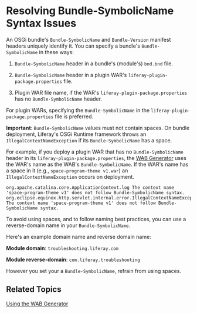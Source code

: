 # Resolving Bundle-SymbolicName Syntax Issues [](id=resolving-bundle-symbolicname-syntax-issues)

An OSGi bundle's `Bundle-SymbolicName` and  `Bundle-Version` manifest headers
uniquely identify it. You can specify a bundle's `Bundle-SymbolicName` in these
ways:

1.  `Bundle-SymbolicName` header in a bundle's (module's) `bnd.bnd` file.

2.  `Bundle-SymbolicName` header in a plugin WAR's
    `liferay-plugin-package.properties` file.

3.  Plugin WAR file name, if the WAR's `liferay-plugin-package.properties` has
    no `Bundle-SymbolicName` header.

For plugin WARs, specifying the `Bundle-SymbolicName` in the
`liferay-plugin-package.properties` file is preferred. 

**Important**: `Bundle-SymbolicName` values must not contain spaces. On bundle
deployment, Liferay's OSGi Runtime framework throws an
`IllegalContextNameException`  if its `Bundle-SymbolicName` has a space.

For example, if you deploy a plugin WAR that has no `Bundle-SymbolicName` header
in its `liferay-plugin-package.properties`, the
[WAB Generator](/develop/reference/-/knowledge_base/7-0/using-the-wab-generator)
uses the WAR's name as the WAB's `Bundle-SymbolicName`. If the WAR's name has a
space in it (e.g., `space-program-theme v1.war`) an
`IllegalContextNameException` occurs on deployment.

    org.apache.catalina.core.ApplicationContext.log The context name 'space-program-theme v1' does not follow Bundle-SymbolicName syntax.
    org.eclipse.equinox.http.servlet.internal.error.IllegalContextNameException: The context name 'space-program-theme v1' does not follow Bundle-SymbolicName syntax.

To avoid using spaces, and to follow naming best practices, you can use  a
reverse-domain name in your `Bundle-SymbolicName`.

Here's an example domain name and reverse domain name:

**Module domain**: `troubleshooting.liferay.com`

**Module reverse-domain**: `com.liferay.troubleshooting`

However you set your a `Bundle-SymbolicName`, refrain from using spaces.

## Related Topics [](id=related-topics)

[Using the WAB Generator](/develop/reference/-/knowledge_base/7-0/using-the-wab-generator)
